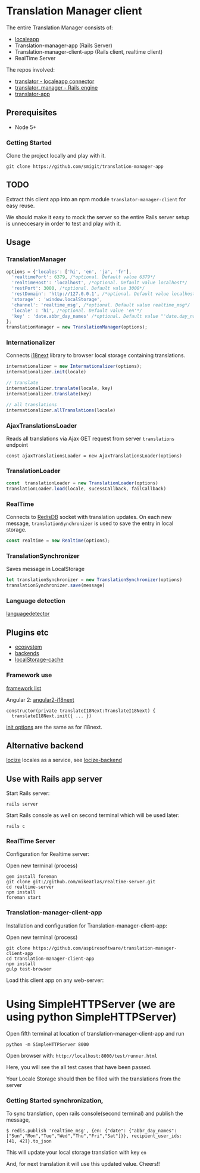 # Translation Manager client

The entire Translation Manager consists of:
- [localeapp](https://www.localeapp.com/)
- Translation-manager-app (Rails Server)
- Translation-manager-client-app (Rails client, realtime client)
- RealTime Server

The repos involved:
- [translator - localeapp connector](https://github.com/kristianmandrup/translator)
- [translator_manager - Rails engine](https://github.com/kristianmandrup/translator_manager)
- [translator-app](https://github.com/kristianmandrup/sample-translator-app)

## Prerequisites
- Node 5+

### Getting Started

Clone the project locally and play with it.

`git clone https://github.com/smigit/translation-manager-app`

## TODO

Extract this client app into an npm module `translator-manager-client` for easy reuse.

We should make it easy to mock the server so the entire Rails server setup is unneccesary in order to test and play with it.

## Usage

### TranslationManager

```js
options = {'locales': ['hi', 'en', 'ja', 'fr'],
  'realtimePort': 6379, /*optional. Default value 6379*/
  'realtimeHost': 'localhost', /*optional. Default value localhost*/
  'restPort': 3000, /*optional. Default value 3000*/
  'restDomain': 'http://127.0.0.1', /*optional. Default value localhost*/
  'storage' : 'window.localStorage',
  'channel': 'realtime_msg', /*optional. Default value realtime_msg*/
  'locale' : 'hi', /*optional. Default value 'en'*/
  'key' : 'date.abbr_day_names' /*optional. Default value "'date.day_names'"*/
};
translationManager = new TranslationManager(options);
```

### Internationalizer

Connects [i18next](https://www.npmjs.com/package/i18next) library to browser local storage containing translations.

```js
internationalizer = new Internationalizer(options);
internationalizer.init(locale)

// translate
internationalizer.translate(locale, key)
internationalizer.translate(key)

// all translations
internationalizer.allTranslations(locale)
```

### AjaxTranslationsLoader

Reads all translations via Ajax GET request from server `translations` endpoint

```
const ajaxTranslationsLoader = new AjaxTranslationsLoader(options)
```

### TranslationLoader

```js
const  translationLoader = new TranslationLoader(options)
translationLoader.load(locale, sucessCallback, failCallback)
```

### RealTime

Connects to [RedisDB](https://redis.io/) socket with translation updates. On each new message, `translationSynchronizer` is used to save the entry in local storage.

```js
const realtime = new Realtime(options);
```

### TranslationSynchronizer

Saves message in LocalStorage

```js
let translationSynchronizer = new TranslationSynchronizer(options)
translationSynchronizer.save(message)
```

### Language detection

[languagedetector](http://i18next.com/docs/ecosystem/#languagedetector)

## Plugins etc
- [ecosystem](http://i18next.com/docs/ecosystem/)
- [backends](http://i18next.com/docs/ecosystem/#backends)
- [localStorage-cache](https://github.com/i18next/i18next-localStorage-cache)

### Framework use

[framework list](http://i18next.com/docs/ecosystem/#frameworks)

Angular 2: [angular2-i18next](https://www.npmjs.com/package/angular2-i18next)

```
constructor(private translateI18Next:TranslateI18Next) {
  translateI18Next.init({ ... })
```

[init options](http://i18next.com/docs/options/) are the same as for i18next.

## Alternative backend

[locize](http://locize.com/) locales as a service, see [locize-backend](https://github.com/locize/i18next-locize-backend)

## Use with Rails app server

Start Rails server:

```
rails server
```

Start Rails console as well on second terminal which will be used later:

```
rails c
```

### RealTime Server

Configuration for Realtime server:

Open new terminal (process)

```
gem install foreman
git clone git://github.com/mikeatlas/realtime-server.git
cd realtime-server
npm install
foreman start
```

### Translation-manager-client-app

Installation and configuration for Translation-manager-client-app:

Open new terminal (process)

```
git clone https://github.com/aspiresoftware/translation-manager-client-app
cd translation-manager-client-app
npm install
gulp test-browser
```

Load this client app on any web-server:

# Using SimpleHTTPServer (we are using python SimpleHTTPServer) 
Open fifth terminal at location of translation-manager-client-app and run

`python -m SimpleHTTPServer 8000`

Open browser with: `http://localhost:8000/test/runner.html`

Here, you will see the all test cases that have been passed.

Your Locale Storage should then be filled with the translations from the server

### Getting Started synchronization,

To sync translation, open rails console(second terminal) and publish the message,

```
$ redis.publish 'realtime_msg', {en: {"date": {"abbr_day_names":["Sun","Mon","Tue","Wed","Thu","Fri","Sat"]}}, recipient_user_ids: [41, 42]}.to_json
```

This will update your local storage translation with key `en`

And, for next translation it will use this updated value. Cheers!!
